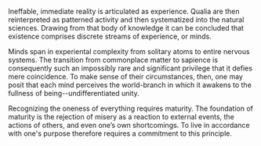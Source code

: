 Ineffable, immediate reality is articulated as experience. Qualia are then reinterpreted as patterned activity and then systematized into the natural sciences. Drawing from that body of knowledge it can be concluded that existence comprises discrete streams of experience, or minds.

Minds span in experiental complexity from solitary atoms to entire nervous systems. The transition from commonplace matter to sapience is consequently such an impossibly rare and significant privilege that it defies mere coincidence. To make sense of their circumstances, then, one may posit that each mind perceives the world-branch in which it awakens to the fullness of being--undifferentiated unity.

Recognizing the oneness of everything requires maturity. The foundation of maturity is the rejection of misery as a reaction to external events, the actions of others, and even one’s own shortcomings. To live in accordance with one's purpose therefore requires a commitment to this principle.